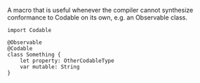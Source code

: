 A macro that is useful whenever the compiler cannot synthesize conformance to Codable on its own, e.g. an Observable class.

```
import Codable

@Observable
@Codable
class Something {
    let property: OtherCodableType
    var mutable: String
}
```